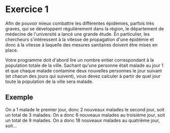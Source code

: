 # Exercice 1

Afin de pouvoir mieux combattre les différentes épidémies, parfois très graves, qui se développent régulièrement dans la région, le département de médecine de l'université a lancé une grande étude. En particulier, les chercheurs s'intéressent à la vitesse de propagation d'une épidémie et donc à la vitesse à laquelle des mesures sanitaires doivent être mises en place.

Votre programme doit d'abord lire un nombre entier correspondant à la population totale de la ville. Sachant qu'une personne était malade au jour 1 et que chaque malade contamine deux nouvelles personnes le jour suivant (et chacun des jours qui suivent), vous devez calculer à partir de quel jour toute la population de la ville sera malade.

## Exemple

On a 1 malade le premier jour, donc 2 nouveaux malades le second jour, soit un total de 3 malades. On a donc 6 nouveaux malades au troisième jour, soit un total de 9 malades. On a donc 18 nouveaux malades au quatrième jour, soit…
